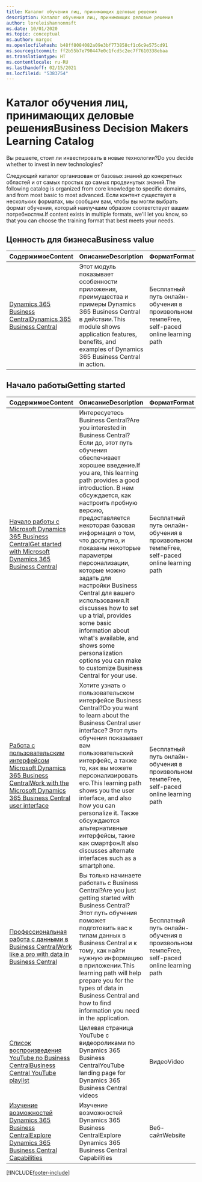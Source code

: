 ```yaml
---
title: Каталог обучения лиц, принимающих деловые решения
description: Каталог обучения лиц, принимающих деловые решения
author: loreleishannonmsft
ms.date: 10/01/2020
ms.topic: conceptual
ms.author: margoc
ms.openlocfilehash: b48ff8084082a09e3bf773858cf1c6c9e575cd91
ms.sourcegitcommit: ff2b55b7e790447e0c1fcd5c2ec7f7610338ebaa
ms.translationtype: HT
ms.contentlocale: ru-RU
ms.lasthandoff: 02/15/2021
ms.locfileid: "5383754"
---
```

# <a name="business-decision-makers-learning-catalog"></a><span data-ttu-id="7a298-103">Каталог обучения лиц, принимающих деловые решения</span><span class="sxs-lookup"><span data-stu-id="7a298-103">Business Decision Makers Learning Catalog</span></span>

<span data-ttu-id="7a298-104">Вы решаете, стоит ли инвестировать в новые технологии?</span><span class="sxs-lookup"><span data-stu-id="7a298-104">Do you decide whether to invest in new technologies?</span></span>

<span data-ttu-id="7a298-105">Следующий каталог организован от базовых знаний до конкретных областей и от самых простых до самых продвинутых знаний.</span><span class="sxs-lookup"><span data-stu-id="7a298-105">The following catalog is organized from core knowledge to specific domains, and from most basic to most advanced.</span></span> <span data-ttu-id="7a298-106">Если контент существует в нескольких форматах, мы сообщим вам, чтобы вы могли выбрать формат обучения, который наилучшим образом соответствует вашим потребностям.</span><span class="sxs-lookup"><span data-stu-id="7a298-106">If content exists in multiple formats, we'll let you know, so that you can choose the training format that best meets your needs.</span></span>  

## <a name="business-value"></a><span data-ttu-id="7a298-107">Ценность для бизнеса<a name="busvalue"></a></span><span class="sxs-lookup"><span data-stu-id="7a298-107">Business value<a name="busvalue"></a></span></span>

| <span data-ttu-id="7a298-108">Содержимое</span><span class="sxs-lookup"><span data-stu-id="7a298-108">Content</span></span>                                                                 | <span data-ttu-id="7a298-109">Описание</span><span class="sxs-lookup"><span data-stu-id="7a298-109">Description</span></span>                                                                                                | <span data-ttu-id="7a298-110">Формат</span><span class="sxs-lookup"><span data-stu-id="7a298-110">Format</span></span>                                | <span data-ttu-id="7a298-111">Длина</span><span class="sxs-lookup"><span data-stu-id="7a298-111">Length</span></span>     |
|----------------------------------------------------------------------------------------------------------------|------------------------------------------------------------------------------------------------------------|---------------------------------------|------------|
| [<span data-ttu-id="7a298-112">Dynamics 365 Business Central</span><span class="sxs-lookup"><span data-stu-id="7a298-112">Dynamics 365 Business Central</span></span>](https://docs.microsoft.com/learn/modules/dynamics-365-business-central/) | <span data-ttu-id="7a298-113">Этот модуль показывает особенности приложения, преимущества и примеры Dynamics 365 Business Central в действии.</span><span class="sxs-lookup"><span data-stu-id="7a298-113">This module shows application features, benefits, and examples of Dynamics 365 Business Central in action.</span></span> | <span data-ttu-id="7a298-114">Бесплатный путь онлайн-обучения в произвольном темпе</span><span class="sxs-lookup"><span data-stu-id="7a298-114">Free, self-paced online learning path</span></span> | <span data-ttu-id="7a298-115">24 минуты</span><span class="sxs-lookup"><span data-stu-id="7a298-115">24 minutes</span></span> |

## <a name="getting-started"></a><span data-ttu-id="7a298-116">Начало работы<a name="get-started"></a></span><span class="sxs-lookup"><span data-stu-id="7a298-116">Getting started<a name="get-started"></a></span></span>

| <span data-ttu-id="7a298-117">Содержимое</span><span class="sxs-lookup"><span data-stu-id="7a298-117">Content</span></span>                                                                                                                             | <span data-ttu-id="7a298-118">Описание</span><span class="sxs-lookup"><span data-stu-id="7a298-118">Description</span></span>                                                                                                                                                                                                                                                                                      | <span data-ttu-id="7a298-119">Формат</span><span class="sxs-lookup"><span data-stu-id="7a298-119">Format</span></span>                                | <span data-ttu-id="7a298-120">Длина</span><span class="sxs-lookup"><span data-stu-id="7a298-120">Length</span></span>             |
|------------------------------------------------------------------------------------------------------------------------------------------------------------------------------|--------------------------------------------------------------------------------------------------------------------------------------------------------------------------------------------------------------------------------------------------------------------------------------------------|---------------------------------------|--------------------|
| [<span data-ttu-id="7a298-121">Начало работы с Microsoft Dynamics 365 Business Central</span><span class="sxs-lookup"><span data-stu-id="7a298-121">Get started with Microsoft Dynamics 365 Business Central</span></span>](https://docs.microsoft.com/learn/paths/get-started-dynamics-365-business-central/)                          | <span data-ttu-id="7a298-122">Интересуетесь Business Central?</span><span class="sxs-lookup"><span data-stu-id="7a298-122">Are you interested in Business Central?</span></span> <span data-ttu-id="7a298-123">Если до, этот путь обучения обеспечивает хорошее введение.</span><span class="sxs-lookup"><span data-stu-id="7a298-123">If you are, this learning path provides a good introduction.</span></span> <span data-ttu-id="7a298-124">В нем обсуждается, как настроить пробную версию, предоставляется некоторая базовая информация о том, что доступно, и показаны некоторые параметры персонализации, которые можно задать для настройки Business Central для вашего использования.</span><span class="sxs-lookup"><span data-stu-id="7a298-124">It discusses how to set up a trial, provides some basic information about what's available, and shows some personalization options you can make to customize Business Central for your use.</span></span> | <span data-ttu-id="7a298-125">Бесплатный путь онлайн-обучения в произвольном темпе</span><span class="sxs-lookup"><span data-stu-id="7a298-125">Free, self-paced online learning path</span></span> | <span data-ttu-id="7a298-126">3 часа 4 минуты</span><span class="sxs-lookup"><span data-stu-id="7a298-126">3 hours 4 minutes</span></span>  |
| [<span data-ttu-id="7a298-127">Работа с пользовательским интерфейсом Microsoft Dynamics 365 Business Central</span><span class="sxs-lookup"><span data-stu-id="7a298-127">Work with the Microsoft Dynamics 365 Business Central user interface</span></span>](https://docs.microsoft.com/learn/paths/work-with-user-interface-dynamics-365-business-central/) | <span data-ttu-id="7a298-128">Хотите узнать о пользовательском интерфейсе Business Central?</span><span class="sxs-lookup"><span data-stu-id="7a298-128">Do you want to learn about the Business Central user interface?</span></span> <span data-ttu-id="7a298-129">Этот путь обучения показывает вам пользовательский интерфейс, а также то, как вы можете персонализировать его.</span><span class="sxs-lookup"><span data-stu-id="7a298-129">This learning path shows you the user interface, and also how you can personalize it.</span></span> <span data-ttu-id="7a298-130">Также обсуждаются альтернативные интерфейсы, такие как смартфон.</span><span class="sxs-lookup"><span data-stu-id="7a298-130">It also discusses alternate interfaces such as a smartphone.</span></span>                                                                               | <span data-ttu-id="7a298-131">Бесплатный путь онлайн-обучения в произвольном темпе</span><span class="sxs-lookup"><span data-stu-id="7a298-131">Free, self-paced online learning path</span></span> | <span data-ttu-id="7a298-132">2 часа 27 минут</span><span class="sxs-lookup"><span data-stu-id="7a298-132">2 hours 27 minutes</span></span> |
| [<span data-ttu-id="7a298-133">Профессиональная работа с данными в Business Central</span><span class="sxs-lookup"><span data-stu-id="7a298-133">Work like a pro with data in Business Central</span></span>](https://docs.microsoft.com/learn/paths/work-pro-data-dynamics-365-business-central)                                    | <span data-ttu-id="7a298-134">Вы только начинаете работать с Business Central?</span><span class="sxs-lookup"><span data-stu-id="7a298-134">Are you just getting started with Business Central?</span></span> <span data-ttu-id="7a298-135">Этот путь обучения поможет подготовить вас к типам данных в Business Central и к тому, как найти нужную информацию в приложении.</span><span class="sxs-lookup"><span data-stu-id="7a298-135">This learning path will help prepare you for the types of data in Business Central and how to find information you need in the application.</span></span>                                                                                                  | <span data-ttu-id="7a298-136">Бесплатный путь онлайн-обучения в произвольном темпе</span><span class="sxs-lookup"><span data-stu-id="7a298-136">Free, self-paced online learning path</span></span> | <span data-ttu-id="7a298-137">2 часа 27 минут</span><span class="sxs-lookup"><span data-stu-id="7a298-137">2 hours 27 minutes</span></span> |
| [<span data-ttu-id="7a298-138">Список воспроизведения YouTube по Business Central</span><span class="sxs-lookup"><span data-stu-id="7a298-138">Business Central YouTube playlist</span></span>](https://www.youtube.com/playlist?list=PLcakwueIHoT-wVFPKUtmxlqcG1kJ0oqq4)                                                                | <span data-ttu-id="7a298-139">Целевая страница YouTube с видеороликами по Dynamics 365 Business Central</span><span class="sxs-lookup"><span data-stu-id="7a298-139">YouTube landing page for Dynamics 365 Business Central videos</span></span>                                                                                                                                                                                                                                    | <span data-ttu-id="7a298-140">Видео</span><span class="sxs-lookup"><span data-stu-id="7a298-140">Video</span></span>                                 |                    |
| [<span data-ttu-id="7a298-141">Изучение возможностей Dynamics 365 Business Central</span><span class="sxs-lookup"><span data-stu-id="7a298-141">Explore Dynamics 365 Business Central Capabilities</span></span>](https://dynamics.microsoft.com/business-central/capabilities/)                                                    | <span data-ttu-id="7a298-142">Изучение возможностей Dynamics 365 Business Central</span><span class="sxs-lookup"><span data-stu-id="7a298-142">Explore Dynamics 365 Business Central Capabilities</span></span>                                                                                                                                                                                                                                               | <span data-ttu-id="7a298-143">Веб-сайт</span><span class="sxs-lookup"><span data-stu-id="7a298-143">Website</span></span>                               |                    |


[!INCLUDE[footer-include](../includes/footer-banner.md)]